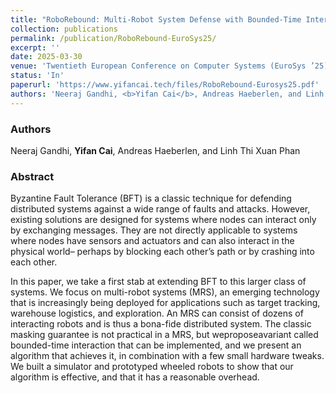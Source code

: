 ```yaml
---
title: "RoboRebound: Multi-Robot System Defense with Bounded-Time Interaction"
collection: publications
permalink: /publication/RoboRebound-EuroSys25/
excerpt: ''
date: 2025-03-30
venue: 'Twentieth European Conference on Computer Systems (EuroSys ’25),'
status: 'In'
paperurl: 'https://www.yifancai.tech/files/RoboRebound-Eurosys25.pdf'
authors: 'Neeraj Gandhi, <b>Yifan Cai</b>, Andreas Haeberlen, and Linh Thi Xuan Phan'
---
```


### Authors 

Neeraj Gandhi, **Yifan Cai**, Andreas Haeberlen, and Linh Thi Xuan Phan

### Abstract 

Byzantine Fault Tolerance (BFT) is a classic technique for defending distributed systems against a wide range of faults and attacks. However, existing solutions are designed for systems where nodes can interact only by exchanging messages. They are not directly applicable to systems where nodes have sensors and actuators and can also interact in the physical world– perhaps by blocking each other’s path or by crashing into each other.

In this paper, we take a first stab at extending BFT to this larger class of systems. We focus on multi-robot systems (MRS), an emerging technology that is increasingly being deployed for applications such as target tracking, warehouse logistics, and exploration. An MRS can consist of dozens of interacting robots and is thus a bona-fide distributed system. The classic masking guarantee is not practical in a MRS, but weproposeavariant called bounded-time interaction that can be implemented, and we present an algorithm that achieves it, in combination with a few small hardware tweaks. We
built a simulator and prototyped wheeled robots to show that our algorithm is effective, and that it has a reasonable overhead.